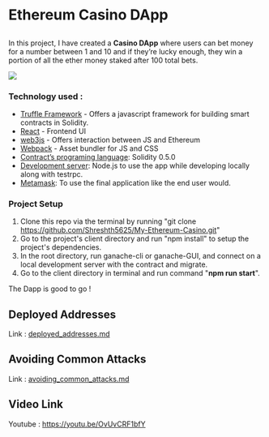# Ethereum Casino DApp

## 

In this project, I have created a **Casino DApp** where users can bet money for a number between 1 and 10 and if they’re lucky enough, they win a portion of all the ether money staked after 100 total bets.

![](https://i.imgur.com/Twljue9.jpg)

### Technology used :
- [Truffle Framework](http://truffleframework.com/) - Offers a javascript framework for building smart contracts in Solidity.
- [React](https://reactjs.org/) - Frontend UI
- [web3js](https://github.com/ethereum/web3.js/) - Offers interaction between JS and Ethereum
- [Webpack](https://webpack.js.org/) - Asset bundler for JS and CSS
- [Contract’s programing language](https://docs.soliditylang.org/en/v0.6.11/index.html): Solidity 0.5.0
- [Development server](https://nodejs.org/en/docs/guides/): Node.js to use the app while developing locally along with testrpc.
- [Metamask](https://metamask.io/): To use the final application like the end user would.

### Project Setup
1. Clone this repo via the terminal by running "git clone https://github.com/Shreshth5625/My-Ethereum-Casino.git"
3. Go to the project's client directory and run "npm install" to setup the project's dependencies.
5. In the root directory, run ganache-cli or ganache-GUI, and connect on a local development server with the contract and migrate. 
6. Go to the client directory in terminal and run command "**npm run start**".


The Dapp is good to go !
 
## Deployed Addresses
Link : [deployed_addresses.md](deployed_addresses.md)
## Avoiding Common Attacks
Link : [avoiding_common_attacks.md](avoiding_common_attacks.md)

## Video Link
Youtube : https://youtu.be/OvUvCRF1bfY